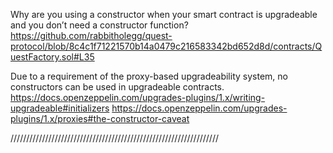 Why are you using a constructor when your smart contract is upgradeable and you don’t need a constructor function?
https://github.com/rabbitholegg/quest-protocol/blob/8c4c1f71221570b14a0479c216583342bd652d8d/contracts/QuestFactory.sol#L35

Due to a requirement of the proxy-based upgradeability system, no constructors can be used in upgradeable contracts.
https://docs.openzeppelin.com/upgrades-plugins/1.x/writing-upgradeable#initializers
https://docs.openzeppelin.com/upgrades-plugins/1.x/proxies#the-constructor-caveat

//////////////////////////////////////////////////////////////////